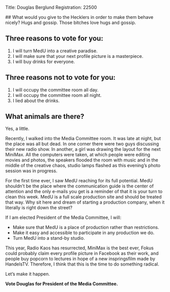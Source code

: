 Title: Douglas Berglund
Registration: 22500

<section class="well" markdown="1">
## What would you give to the Hecklers in order to make them behave nicely?
Hugs and gossip. Those bitches love hugs and gossip.

## Three reasons to vote for you:

1.  I will turn MedU into a creative paradise.
2.  I will make sure that your next profile picture is a masterpiece.
3.  I will buy drinks for everyone.

## Three reasons not to vote for you:

1.  I will occupy the committee room all day.
2.  I will occupy the committee room all night.
3.  I lied about the drinks.

## What animals are there?
Yes, a little.
</section>

Recently, I walked into the Media Committee room. It was late at night, but the place was all but dead. In one corner there were two guys discussing their new radio show. In another, a girl was drawing the layout for the next MiniMax. All the computers were taken, at which people were editing movies and photos, the speakers flooded the room with music and in the middle of the creative chaos, studio lamps flashed as this evening’s photo session was in progress.

For the first time ever, I saw MedU reaching for its full potential. MedU shouldn’t be the place where the communication guide is the center of attention and the only e-mails you get is a reminder of that it is your turn to clean this week. MedU is a full scale production site and should be treated that way. Why sit here and dream of starting a production company, when it literally is right down the street?

If I am elected President of the Media Committee, I will:

* Make sure that MedU is a place of production rather than restrictions.
* Make it easy and accessible to participate in any production we do.
* Turn MedU into a stand-by studio.

This year, Radio Kaos has resurrected, MiniMax is the best ever, Fokus could probably claim every profile picture in Facebook as their work, and people buy popcorn to lectures in hope of a new inspringsfilm made by HandelsTV. Therefore, I think that this is the time to do something radical.

Let’s make it happen.

**Vote Douglas for President of the Media Committee.**
